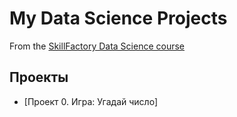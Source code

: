 # My Data Science Projects
From the [SkillFactory Data Science course](https://skillfactory.ru/data-scientist)

## Проекты

* [Проект 0. Игра: Угадай число]
